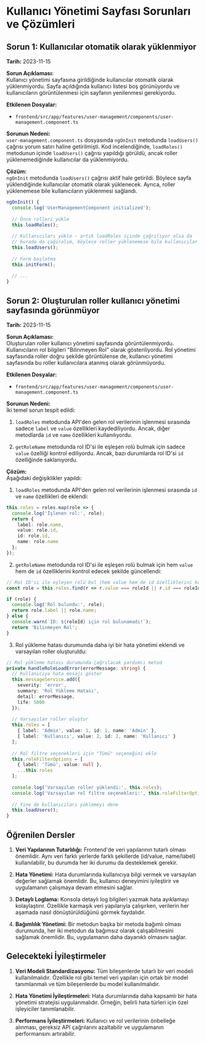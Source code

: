 # Kullanıcı Yönetimi Sayfası Sorunları ve Çözümleri

## Sorun 1: Kullanıcılar otomatik olarak yüklenmiyor

**Tarih:** 2023-11-15

**Sorun Açıklaması:**  
Kullanıcı yönetimi sayfasına girildiğinde kullanıcılar otomatik olarak yüklenmiyordu. Sayfa açıldığında kullanıcı listesi boş görünüyordu ve kullanıcıların görüntülenmesi için sayfanın yenilenmesi gerekiyordu.

**Etkilenen Dosyalar:**
- `frontend/src/app/features/user-management/components/user-management.component.ts`

**Sorunun Nedeni:**  
`user-management.component.ts` dosyasında `ngOnInit` metodunda `loadUsers()` çağrısı yorum satırı haline getirilmişti. Kod incelendiğinde, `loadRoles()` metodunun içinde `loadUsers()` çağrısı yapıldığı görüldü, ancak roller yüklenemediğinde kullanıcılar da yüklenmiyordu.

**Çözüm:**  
`ngOnInit` metodunda `loadUsers()` çağrısı aktif hale getirildi. Böylece sayfa yüklendiğinde kullanıcılar otomatik olarak yüklenecek. Ayrıca, roller yüklenemese bile kullanıcıların yüklenmesi sağlandı.

```typescript
ngOnInit() {
  console.log('UserManagementComponent initialized');
  
  // Önce rolleri yükle
  this.loadRoles();
  
  // Kullanıcıları yükle - artık loadRoles içinde çağrılıyor olsa da
  // burada da çağıralım, böylece roller yüklenemese bile kullanıcılar yüklenebilir
  this.loadUsers();
  
  // Form başlatma
  this.initForm();
  
  // ...
}
```

## Sorun 2: Oluşturulan roller kullanıcı yönetimi sayfasında görünmüyor

**Tarih:** 2023-11-15

**Sorun Açıklaması:**  
Oluşturulan roller kullanıcı yönetimi sayfasında görüntülenmiyordu. Kullanıcıların rol bilgileri "Bilinmeyen Rol" olarak gösteriliyordu. Rol yönetimi sayfasında roller doğru şekilde görüntülense de, kullanıcı yönetimi sayfasında bu roller kullanıcılara atanmış olarak görünmüyordu.

**Etkilenen Dosyalar:**
- `frontend/src/app/features/user-management/components/user-management.component.ts`

**Sorunun Nedeni:**  
İki temel sorun tespit edildi:

1. `loadRoles` metodunda API'den gelen rol verilerinin işlenmesi sırasında sadece `label` ve `value` özellikleri kaydediliyordu. Ancak, diğer metodlarda `id` ve `name` özellikleri kullanılıyordu.

2. `getRoleName` metodunda rol ID'si ile eşleşen rolü bulmak için sadece `value` özelliği kontrol ediliyordu. Ancak, bazı durumlarda rol ID'si `id` özelliğinde saklanıyordu.

**Çözüm:**  
Aşağıdaki değişiklikler yapıldı:

1. `loadRoles` metodunda API'den gelen rol verilerinin işlenmesi sırasında `id` ve `name` özellikleri de eklendi:

```typescript
this.roles = roles.map(role => {
  console.log('İşlenen rol:', role);
  return {
    label: role.name,
    value: role.id,
    id: role.id,
    name: role.name
  };
});
```

2. `getRoleName` metodunda rol ID'si ile eşleşen rolü bulmak için hem `value` hem de `id` özelliklerini kontrol edecek şekilde güncellendi:

```typescript
// Rol ID'si ile eşleşen rolü bul (hem value hem de id özelliklerini kontrol et)
const role = this.roles.find(r => r.value === roleId || r.id === roleId);

if (role) {
  console.log('Rol bulundu:', role);
  return role.label || role.name;
} else {
  console.warn(`ID: ${roleId} için rol bulunamadı!`);
  return 'Bilinmeyen Rol';
}
```

3. Rol yükleme hatası durumunda daha iyi bir hata yönetimi eklendi ve varsayılan roller oluşturuldu:

```typescript
// Rol yükleme hatası durumunda çağrılacak yardımcı metod
private handleRoleLoadError(errorMessage: string) {
  // Kullanıcıya hata mesajı göster
  this.messageService.add({
    severity: 'error',
    summary: 'Rol Yükleme Hatası',
    detail: errorMessage,
    life: 5000
  });
  
  // Varsayılan roller oluştur
  this.roles = [
    { label: 'Admin', value: 1, id: 1, name: 'Admin' },
    { label: 'Kullanıcı', value: 2, id: 2, name: 'Kullanıcı' }
  ];
  
  // Rol filtre seçenekleri için "Tümü" seçeneğini ekle
  this.roleFilterOptions = [
    { label: 'Tümü', value: null },
    ...this.roles
  ];
  
  console.log('Varsayılan roller yüklendi:', this.roles);
  console.log('Varsayılan rol filtre seçenekleri:', this.roleFilterOptions);
  
  // Yine de kullanıcıları yüklemeyi dene
  this.loadUsers();
}
```

## Öğrenilen Dersler

1. **Veri Yapılarının Tutarlılığı:** Frontend'de veri yapılarının tutarlı olması önemlidir. Aynı veri farklı yerlerde farklı şekillerde (id/value, name/label) kullanılabilir, bu durumda her iki durumu da desteklemek gerekir.

2. **Hata Yönetimi:** Hata durumlarında kullanıcıya bilgi vermek ve varsayılan değerler sağlamak önemlidir. Bu, kullanıcı deneyimini iyileştirir ve uygulamanın çalışmaya devam etmesini sağlar.

3. **Detaylı Loglama:** Konsola detaylı log bilgileri yazmak hata ayıklamayı kolaylaştırır. Özellikle karmaşık veri yapılarıyla çalışırken, verilerin her aşamada nasıl dönüştürüldüğünü görmek faydalıdır.

4. **Bağımlılık Yönetimi:** Bir metodun başka bir metoda bağımlı olması durumunda, her iki metodun da bağımsız olarak çalışabilmesini sağlamak önemlidir. Bu, uygulamanın daha dayanıklı olmasını sağlar.

## Gelecekteki İyileştirmeler

1. **Veri Modeli Standardizasyonu:** Tüm bileşenlerde tutarlı bir veri modeli kullanılmalıdır. Özellikle rol gibi temel veri yapıları için ortak bir model tanımlanmalı ve tüm bileşenlerde bu model kullanılmalıdır.

2. **Hata Yönetimi İyileştirmeleri:** Hata durumlarında daha kapsamlı bir hata yönetimi stratejisi uygulanmalıdır. Örneğin, belirli hata türleri için özel işleyiciler tanımlanabilir.

3. **Performans İyileştirmeleri:** Kullanıcı ve rol verilerinin önbelleğe alınması, gereksiz API çağrılarını azaltabilir ve uygulamanın performansını artırabilir. 